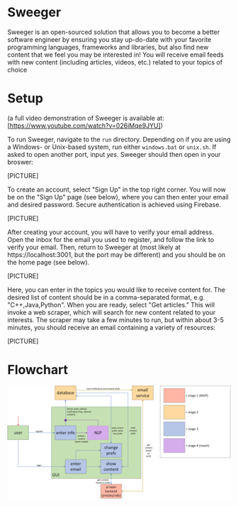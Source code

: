 # Sweeger

Sweeger is an open-sourced solution that allows you to become a better software engineer by ensuring you stay up-do-date with your favorite programming languages, frameworks and libraries, but also find new content that we feel you may be interested in! You will receive email feeds with new content (including articles, videos, etc.) related to your topics of choice

# Setup

(a full video demonstration of Sweeger is available at: [https://www.youtube.com/watch?v=026iMqe9JYU])

To run Sweeger, navigate to the `run` directory. Depending on if you are using a Windows- or Unix-based system, run either `windows.bat` or `unix.sh`. If asked to open another port, input _yes_. Sweeger should then open in your broswer:

[PICTURE]

To create an account, select "Sign Up" in the top right corner. You will now be on the "Sign Up" page (see below), where you can then enter your email and desired password. Secure authentication is achieved using Firebase.

[PICTURE]

After creating your account, you will have to verify your email address. Open the inbox for the email you used to register, and follow the link to verify your email. Then, return to Sweeger at (most likely at https://localhost:3001, but the port may be different) and you should be on the home page (see below).

[PICTURE]

Here, you can enter in the topics you would like to receive content for. The desired list of content should be in a comma-separated format, e.g. "C++,Java,Python". When you are ready, select "Get articles." This will invoke a web scraper, which will search for new content related to your interests. The scraper may take a few minutes to run, but within about 3-5 minutes, you should receive an email containing a variety of resources:

[PICTURE]

# Flowchart

![flowchart](https://github.com/AnshG714/sweeger/blob/master/rsc/flowchart.png?raw=true)
